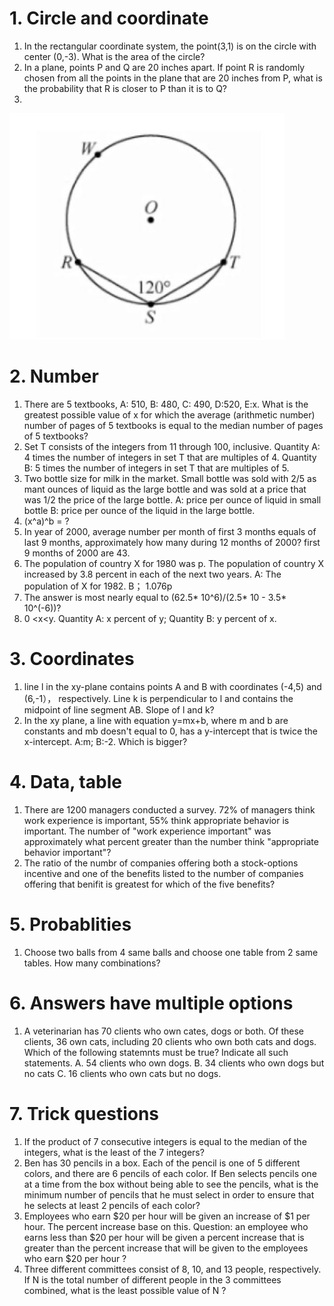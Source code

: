 # 1. Circle and coordinate    
1. In the rectangular coordinate system,  the point(3,1) is on the circle with center (0,-3). What is the area of the circle?     
2. In a plane, points P and Q are 20 inches apart. If point R is randomly chosen from all the points in the plane that are 20 inches from P, what is the probability that R is closer to P than it is to Q?    
3.   
![Demo Image circle](images/circle.jpg ) 

# 2. Number
1. There are 5 textbooks, A: 510, B: 480, C: 490, D:520, E:x. What is the greatest possible value of x for which the average (arithmetic number) number of pages of 5 textbooks is equal to the median number of pages of 5 textbooks?      
2. Set T consists of the integers from 11 through 100, inclusive. Quantity A: 4 times the number of integers in set T that are multiples of 4. Quantity B: 5 times the number of integers in set T that are multiples of 5.     
3. Two bottle size for milk in the market. Small bottle was sold with 2/5 as mant ounces of liquid as the large bottle and was sold at a price that was 1/2 the price of the large bottle. A: price per ounce of liquid in small bottle B: price per ounce of the liquid in the large bottle.   
4. (x^a)^b = ?    
5. In year of 2000, average number per month of first 3 months equals of last 9 months, approximately how many during 12 months of 2000? first 9 months of 2000 are 43.    
6. The population of country X for 1980 was p. The population of country X increased by 3.8 percent in each of the next two years. A: The population of X for 1982. B； 1.076p    
7. The answer is most nearly equal to (62.5* 10^6)/(2.5* 10 - 3.5* 10^(-6))?     
8. 0 <x<y. Quantity A: x percent of y; Quantity B: y percent of x.      



# 3. Coordinates  
1. line l in the xy-plane contains points A and B with coordinates (-4,5) and (6,-1）， respectively. Line k is perpendicular to l and contains the midpoint of line segment AB. Slope of l and k?    
2. In the xy plane, a line with equation y=mx+b, where m and b are constants and mb doesn't equal to 0, has a y-intercept that is twice the x-intercept. A:m; B:-2. Which is bigger?     


# 4. Data, table   
1. There are 1200 managers conducted a survey. 72% of managers think work experience is important, 55% think appropriate behavior is important. The number of "work experience important" was approximately what percent greater than the number think "appropriate behavior important"?    
2. The ratio of the numbr of companies offering both a stock-options incentive and one of the benefits listed to the number of companies offering that benifit is greatest for which of the five benefits?    


# 5. Probablities    
1. Choose two balls from 4 same balls and choose one table from 2 same tables. How many combinations?     


# 6. Answers have multiple options    
1. A veterinarian has 70 clients who own cates, dogs or both. Of these clients, 36 own cats, including 20 clients who own both cats and dogs. Which of the following statemnts must be true? Indicate all such statements. A. 54 clients who own dogs. B. 34 clients who own dogs but no cats C. 16 clients who own cats but no dogs.      

# 7. Trick questions
1. If the product of 7 consecutive integers is equal to the median of the integers, what is the least of the 7 integers?    
2. Ben has 30 pencils in a box. Each of the pencil is one of 5 different colors, and there are 6 pencils of each color. If Ben selects pencils one at a time from the box without being able to see the pencils, what is the minimum number of pencils that he must select in order to ensure that he selects at least 2 pencils of each color?         
3. Employees who earn $20 per hour will be given an increase of $1 per hour. The percent increase base on this. Question: an employee who earns less than $20 per hour will be given a percent increase that is greater than the percent increase that will be given to the employees who earn $20 per hour ?     
4. Three different committees consist of 8, 10, and 13 people, respectively. If N is the total number of
different people in the 3 committees combined, what is the least possible value of N ?    


